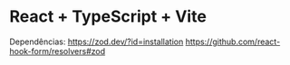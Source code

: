 # React + TypeScript + Vite

Dependências:
https://zod.dev/?id=installation
https://github.com/react-hook-form/resolvers#zod
